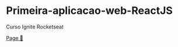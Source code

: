 # Primeira-aplicacao-web-ReactJS
Curso Ignite Rocketseat

[Page 🚀](https://dapper-bublanina-217977.netlify.app/)
